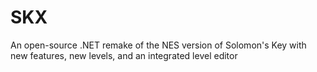 # SKX
An open-source .NET remake of the NES version of Solomon's Key with new features, new levels, and an integrated level editor

